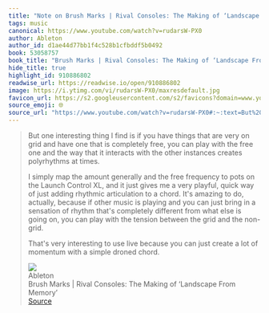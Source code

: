 ```yaml
---
title: "Note on Brush Marks | Rival Consoles: The Making of ‘Landscape From Memory’ via Ableton"
tags: music
canonical: https://www.youtube.com/watch?v=rudarsW-PX0
author: Ableton
author_id: d1ae44d77bb1f4c528b1cfbddf5b0492
book: 53058757
book_title: "Brush Marks | Rival Consoles: The Making of ‘Landscape From Memory’"
hide_title: true
highlight_id: 910886802
readwise_url: https://readwise.io/open/910886802
image: https://i.ytimg.com/vi/rudarsW-PX0/maxresdefault.jpg
favicon_url: https://s2.googleusercontent.com/s2/favicons?domain=www.youtube.com
source_emoji: 🌐
source_url: "https://www.youtube.com/watch?v=rudarsW-PX0#:~:text=But%20one%20interesting,simple%20droned%20chord."
---
```


> But one interesting thing I find is if you have things that are very on grid and have one that is completely free, you can play with the free one and the way that it interacts with the other instances creates polyrhythms at times.
> 
> I simply map the amount generally and the free frequency to pots on the Launch Control XL, and it just gives me a very playful, quick way of just adding rhythmic articulation to a chord. It's amazing to do, actually, because if other music is playing and you can just bring in a sensation of rhythm that's completely different from what else is going on, you can play with the tension between the grid and the non-grid.
> 
> That's very interesting to use live because you can just create a lot of momentum with a simple droned chord.
> <div class="quoteback-footer"><div class="quoteback-avatar"><img class="mini-favicon" src="https://s2.googleusercontent.com/s2/favicons?domain=www.youtube.com"></div><div class="quoteback-metadata"><div class="metadata-inner"><span style="display:none">FROM:</span><div aria-label="Ableton" class="quoteback-author"> Ableton</div><div aria-label="Brush Marks | Rival Consoles: The Making of ‘Landscape From Memory’" class="quoteback-title"> Brush Marks | Rival Consoles: The Making of ‘Landscape From Memory’</div></div></div><div class="quoteback-backlink"><a target="_blank" aria-label="go to the full text of this quotation" rel="noopener" href="https://www.youtube.com/watch?v=rudarsW-PX0#:~:text=But%20one%20interesting,simple%20droned%20chord." class="quoteback-arrow"> Source</a></div></div>